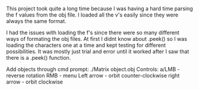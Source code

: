 This project took quite a long time because I was having a hard time parsing the f values from the obj file. I loaded all the v's easily since they were always the same format.

I had the issues with loading the f's since there were so many different ways of formating the obj files. At first I didnt know about .peek() so I was loading
the characters one at a time and kept testing for different possibilities. It was mostly just trial and error until it worked after I saw that there is a .peek()
function. 

Add objects through cmd prompt: ./Matrix object.obj
Controls:
a/LMB - reverse rotation
RMB - menu
Left arrow - orbit counter-clockwise
right arrow - orbit clockwise
